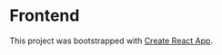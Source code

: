 # Frontend 

This project was bootstrapped with [Create React App](https://github.com/facebook/create-react-app).

